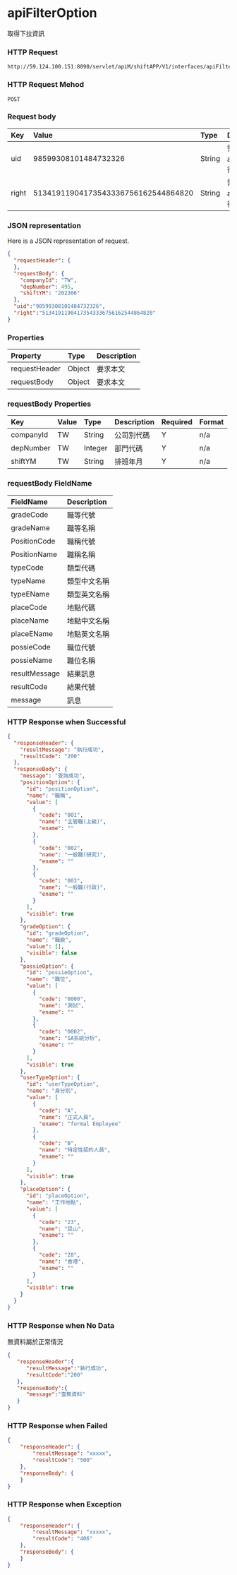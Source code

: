 # apiFilterOption
取得下拉資訊

### HTTP Request
```
http://59.124.100.151:8090/servlet/apiM/shiftAPP/V1/interfaces/apiFilterOption
```

### HTTP Request Mehod
```
POST
```

### Request body
| Key | Value | Type | Description |
|:----------|:-------------|:-----|:------------|
| uid | 98599308101484732326 | String | 需透過apiLogin取得
| right | 51341911904173543336756162544864820 | String | 需透過apiLogin取得 |

### JSON representation
Here is a JSON representation of request.
```json
{
  "requestHeader": {
  },
  "requestBody": {
    "companyId": "TW",
    "depNumber": 495,
    "shiftYM": "202306"
  },
  "uid":"98599308101484732326",
  "right":"51341911904173543336756162544864820"
}
```

### Properties
| Property | Type | Description |
|:---------|:-----|:------------|
| requestHeader | Object | 要求本文 |
| requestBody | Object | 要求本文 |

### requestBody Properties
| Key | Value | Type | Description | Required | Format |
|:----------|:-------------|:-----|:------------|:------------|:------------|
| companyId | TW | String | 公司別代碼 | Y | n/a |
| depNumber | TW | Integer | 部門代碼 | Y | n/a |
| shiftYM | TW | String | 排班年月 | Y | n/a |

### requestBody FieldName
| FieldName | Description |
|:----------|:-------------|
| gradeCode | 職等代號 |
| gradeName | 職等名稱 |
| PositionCode | 職稱代號 |
| PositionName | 職稱名稱 |
| typeCode | 類型代碼 |
| typeName | 類型中文名稱 |
| typeEName | 類型英文名稱 |
| placeCode | 地點代碼 |
| placeName | 地點中文名稱 |
| placeEName | 地點英文名稱 |
| possieCode | 職位代號 |
| possieName | 職位名稱 |
| resultMessage | 結果訊息 |
| resultCode | 結果代號 |
| message | 訊息 |


### HTTP Response when Successful
```json
{
  "responseHeader": {
    "resultMessage": "執行成功",
    "resultCode": "200"
  },
  "responseBody": {
    "message": "查詢成功",
    "positionOption": {
      "id": "positionOption",
      "name": "職稱",
      "value": [
        {
          "code": "001",
          "name": "主管職(上級)",
          "ename": ""
        },
        {
          "code": "002",
          "name": "一般職(研究)",
          "ename": ""
        },
        {
          "code": "003",
          "name": "一般職(行政)",
          "ename": ""
        }
      ],
      "visible": true
    },
    "gradeOption": {
      "id": "gradeOption",
      "name": "職級",
      "value": [],
      "visible": false
    },
    "possieOption": {
      "id": "possieOption",
      "name": "職位",
      "value": [
        {
          "code": "0000",
          "name": "測試",
          "ename": ""
        },
        {
          "code": "0002",
          "name": "SA系統分析",
          "ename": ""
        }
      ],
      "visible": true
    },
    "userTypeOption": {
      "id": "userTypeOption",
      "name": "身分別",
      "value": [
        {
          "code": "A",
          "name": "正式人員",
          "ename": "formal Employee"
        },
        {
          "code": "B",
          "name": "特定性契約人員",
          "ename": ""
        }
      ],
      "visible": true
    },
    "placeOption": {
      "id": "placeOption",
      "name": "工作地點",
      "value": [
        {
          "code": "23",
          "name": "昆山",
          "ename": ""
        },
        {
          "code": "28",
          "name": "香港",
          "ename": ""
        }
      ],
      "visible": true
    }
  }
}
```

### HTTP Response when No Data
無資料屬於正常情況
```json
{
   "responseHeader":{
      "resultMessage":"執行成功",
      "resultCode":"200"
   },
   "responseBody":{
      "message":"查無資料"
   }
}
```

### HTTP Response when Failed
```json
{
    "responseHeader": {
        "resultMessage": "xxxxx",
        "resultCode": "500"
    },
    "responseBody": {
    }
}
```

### HTTP Response when Exception
```json
{
    "responseHeader": {
        "resultMessage": "xxxxx",
        "resultCode": "406"
    },
    "responseBody": {
    }
}
```
